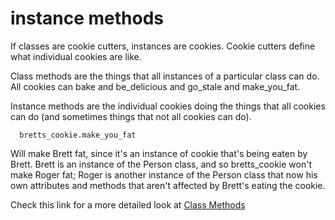 instance methods
========================

If classes are cookie cutters, instances are cookies. Cookie cutters define what individual cookies are like.

Class methods are the things that all instances of a particular class can do. All cookies can bake and be_delicious and go_stale and make_you_fat.

Instance methods are the individual cookies doing the things that all cookies can do (and sometimes things that not all cookies can do).

```
  bretts_cookie.make_you_fat
```

Will make Brett fat, since it's an instance of cookie that's being eaten by Brett. Brett is an instance of the Person class, and so bretts_cookie won't make Roger fat; Roger is another instance of the Person class that now his own attributes and methods that aren't affected by Brett's eating the cookie.

Check this link for a more detailed look at [Class Methods](https://github.com/brettshollenberger/codecabulary/blob/master/ruby/class_methods.md)
